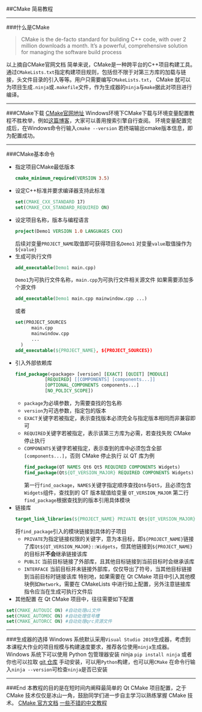 ##CMake 简易教程
____
###什么是CMake
> CMake is the de-facto standard for building C++ code, with over 2 million downloads a month. It’s a powerful, comprehensive solution for managing the software build process

以上摘自CMake官网文档
简单来说，CMake是一种跨平台的C++项目构建工具。通过`CMakeLists.txt`指定构建项目规则，包括但不限于对第三方库的加载与链接，头文件目录的引入等等。用户只需要编写`CMakeLists.txt`， CMake 就可以为项目生成`.ninja`或`.makefile`文件，作为生成器的`ninja`与`make`据此对项目进行编译。
____
###CMake下载
[CMake官网地址](https://cmake.org/)
Windows环境下CMake下载与环境变量配置教程不胜枚举，例如[这篇博客](https://blog.csdn.net/didi_ya/article/details/123029415)，大家可以善用搜索引擎自行查阅。
环境变量配置完成后，在Windows命令行输入`cmake --version`
若终端输出cmake版本信息，即为配置成功。
____
###CMake基本命令
- 指定项目CMake最低版本
  ```CMake
  cmake_minimum_required(VERSION 3.5)
  ```
- 设定C++标准并要求编译器支持此标准
  ```CMake
  set(CMAKE_CXX_STANDARD 17)
  set(CMAKE_CXX_STANDARD_REQUIRED ON)
  ```
- 设定项目名称，版本与编程语言
  ```CMake
  project(Demo1 VERSION 1.0 LANGUAGES CXX)
  ```
  后续对变量`PROJECT_NAME`取值即可获得项目名`Demo1`
  对变量`value`取值操作为`${value}`
- 生成可执行文件
  ```CMake
  add_executable(Demo1 main.cpp)
  ```
  `Demo1`为可执行文件名称，`main.cpp`为可执行文件相关源文件
  如果需要添加多个源文件
  ```CMake
  add_executable(Demo1 main.cpp mainwindow.cpp ...)
  ```
  或者
  ```CMake
  set(PROJECT_SOURCES
        main.cpp
        mainwindow.cpp
        ...
    )
  add_executable(${PROJECT_NAME}, ${PROJECT_SOURCES})
  ```
- 引入外部依赖库
  ```CMake
  find_package(<package> [version] [EXACT] [QUIET] [MODULE]
             [REQUIRED] [[COMPONENTS] [components...]]
             [OPTIONAL_COMPONENTS components...]
             [NO_POLICY_SCOPE])
  ```
  - `package`为必填参数，为需要查找的包名称
  - `version`为可选参数，指定包的版本
  - `EXACT`关键字若被指定，表示查找版本必须完全与指定版本相同而非兼容即可
  - `REQUIRED`关键字若被指定，表示该第三方库为必需，若查找失败 CMake 停止执行
  - `COMPONENTS`关键字若被指定，表示查到的库中必须包含全部`[components...]`，否则 CMake 停止执行
    以 QT 库为例
    ```CMake
    find_package(QT NAMES Qt6 Qt5 REQUIRED COMPONENTS Widgets)
    find_package(Qt${QT_VERSION_MAJOR} REQUIRED COMPONENTS Widgets)
    ```
    第一行`find_oackage`，`NAMES`关键字指定顺序查找`Qt6`与`Qt5`，且必须包含`Widgets`组件，查找到的 QT 版本赋值给变量 `QT_VERSION_MAJOR`
    第二行`find_package`根据查找到的版本引用具体模块
- 链接库
  ```CMake
  target_link_libraries(${PROJECT_NAME} PRIVATE Qt${QT_VERSION_MAJOR}::Widgets)
  ```
  将`find_package`引入的模块链接到具体的子项目
  - `PRIVATE`为指定链接权限的关键字，意为本目标，即`${PROJECT_NAME}`链接了库`Qt${QT_VERSION_MAJOR}::Widgets`，但其他链接到`${PROJECT_NAME}`的目标并**不会**继承链接该库
  - `PUBLIC` 当前目标链接了外部库，且其他目标链接到当前目标时会继承该库
  - `INTERFACE` 当前目标并未链接外部库，仅仅导出了符号，当其他目标链接到当前目标时链接该库
特别地，如果需要在 Qt CMake 项目中引入其他模块例如`Network`，需要在 CMakeLists 中进行如上配置，另外注意链接库指令应当在生成可执行文件后
- 其他配置
在 Qt CMake 项目中，往往需要如下配置
```CMake
set(CMAKE_AUTOUIC ON) #自动处理ui文件
set(CMAKE_AUTOMOC ON) #自动处理信号槽
set(CMAKE_AUTORCC ON) #自动处理qrc资源文件
```
___
###生成器的选择
Windows 系统默认采用`Visual Studio 2019`生成器，考虑到本课程大作业的项目规模与构建速度要求，推荐各位使用`ninja`生成器。
Windows 系统下可以使用 Python 包管理器安装 ninja
`pip install ninja`
或者你也可以拉取 [git 仓库](https://github.com/ninja-build/ninja) 手动安装，可以用`Python`构建，也可以用`CMake`
在命令行输入`ninja --version`可检查`ninja`是否已安装

___
###End
本教程的目的是在短时间内阐释最简单的 Qt CMake 项目配置，之于 CMake 技术仅仅是冰山一角，鼓励同学们进一步自主学习以熟练掌握 CMake 技术。
[CMake 官方文档](https://cmake.org/documentation/)
[一些不错的中文教程](https://zhuanlan.zhihu.com/p/500002865)